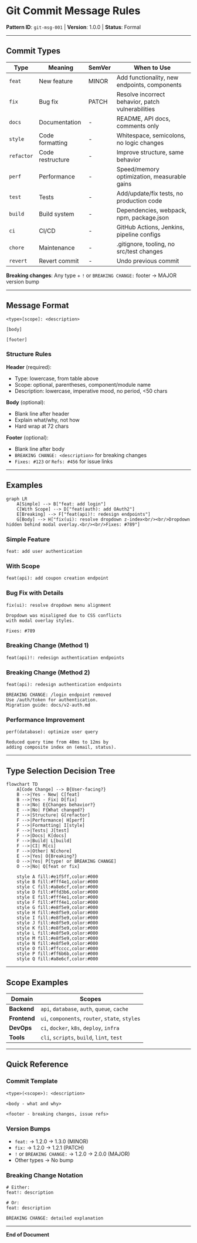 # Git Commit Message Rules

**Pattern ID**: `git-msg-001` | **Version**: 1.0.0 | **Status**: Formal

***

## Commit Types

| Type | Meaning | SemVer | When to Use |
|------|---------|--------|-------------|
| `feat` | New feature | MINOR | Add functionality, new endpoints, components |
| `fix` | Bug fix | PATCH | Resolve incorrect behavior, patch vulnerabilities |
| `docs` | Documentation | - | README, API docs, comments only |
| `style` | Code formatting | - | Whitespace, semicolons, no logic changes |
| `refactor` | Code restructure | - | Improve structure, same behavior |
| `perf` | Performance | - | Speed/memory optimization, measurable gains |
| `test` | Tests | - | Add/update/fix tests, no production code |
| `build` | Build system | - | Dependencies, webpack, npm, package.json |
| `ci` | CI/CD | - | GitHub Actions, Jenkins, pipeline configs |
| `chore` | Maintenance | - | .gitignore, tooling, no src/test changes |
| `revert` | Revert commit | - | Undo previous commit |

**Breaking changes**: Any type + `!` or `BREAKING CHANGE:` footer → MAJOR version bump

***

## Message Format

```
<type>[scope]: <description>

[body]

[footer]
```

### Structure Rules

**Header** (required):

- Type: lowercase, from table above
- Scope: optional, parentheses, component/module name
- Description: lowercase, imperative mood, no period, <50 chars

**Body** (optional):

- Blank line after header
- Explain what/why, not how
- Hard wrap at 72 chars

**Footer** (optional):

- Blank line after body
- `BREAKING CHANGE: <description>` for breaking changes
- `Fixes: #123` or `Refs: #456` for issue links

***

## Examples

```mermaid
graph LR
    A[Simple] --> B["feat: add login"]
    C[With Scope] --> D["feat(auth): add OAuth2"]
    E[Breaking] --> F["feat(api)!: redesign endpoints"]
    G[Body] --> H["fix(ui): resolve dropdown z-index<br/><br/>Dropdown hidden behind modal overlay.<br/><br/>Fixes: #789"]
```

### Simple Feature

```
feat: add user authentication
```

### With Scope

```
feat(api): add coupon creation endpoint
```

### Bug Fix with Details

```
fix(ui): resolve dropdown menu alignment

Dropdown was misaligned due to CSS conflicts
with modal overlay styles.

Fixes: #789
```

### Breaking Change (Method 1)

```
feat(api)!: redesign authentication endpoints
```

### Breaking Change (Method 2)

```
feat(api): redesign authentication endpoints

BREAKING CHANGE: /login endpoint removed
Use /auth/token for authentication.
Migration guide: docs/v2-auth.md
```

### Performance Improvement

```
perf(database): optimize user query

Reduced query time from 40ms to 12ms by
adding composite index on (email, status).
```

***

## Type Selection Decision Tree

```mermaid
flowchart TD
    A[Code Change] --> B{User-facing?}
    B -->|Yes - New| C[feat]
    B -->|Yes - Fix| D[fix]
    B -->|No| E{Changes behavior?}
    E -->|No| F{What changed?}
    F -->|Structure| G[refactor]
    F -->|Performance| H[perf]
    F -->|Formatting| I[style]
    F -->|Tests| J[test]
    F -->|Docs| K[docs]
    F -->|Build| L[build]
    F -->|CI| M[ci]
    F -->|Other| N[chore]
    E -->|Yes| O{Breaking?}
    O -->|Yes| P[type! or BREAKING CHANGE]
    O -->|No| Q[feat or fix]

    style A fill:#e1f5ff,color:#000
    style B fill:#fff4e1,color:#000
    style C fill:#a8e6cf,color:#000
    style D fill:#ffd3b6,color:#000
    style E fill:#fff4e1,color:#000
    style F fill:#fff4e1,color:#000
    style G fill:#e8f5e9,color:#000
    style H fill:#e8f5e9,color:#000
    style I fill:#e8f5e9,color:#000
    style J fill:#e8f5e9,color:#000
    style K fill:#e8f5e9,color:#000
    style L fill:#e8f5e9,color:#000
    style M fill:#e8f5e9,color:#000
    style N fill:#e8f5e9,color:#000
    style O fill:#ffcccc,color:#000
    style P fill:#ff6b6b,color:#000
    style Q fill:#a8e6cf,color:#000
```

***

## Scope Examples

| Domain | Scopes |
|--------|--------|
| **Backend** | `api`, `database`, `auth`, `queue`, `cache` |
| **Frontend** | `ui`, `components`, `router`, `state`, `styles` |
| **DevOps** | `ci`, `docker`, `k8s`, `deploy`, `infra` |
| **Tools** | `cli`, `scripts`, `build`, `lint`, `test` |

***

## Quick Reference

### Commit Template

```
<type>(<scope>): <description>

<body - what and why>

<footer - breaking changes, issue refs>
```

### Version Bumps

- `feat:` → 1.2.0 → 1.3.0 (MINOR)
- `fix:` → 1.2.0 → 1.2.1 (PATCH)
- `!` or `BREAKING CHANGE:` → 1.2.0 → 2.0.0 (MAJOR)
- Other types → No bump

### Breaking Change Notation

```
# Either:
feat!: description

# Or:
feat: description

BREAKING CHANGE: detailed explanation
```

***

**End of Document**
